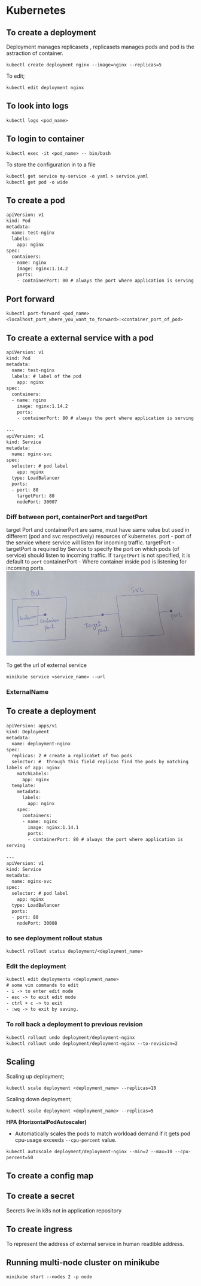 # Kubernetes

##  To create a deployment

Deployment  manages replicasets , replicasets manages pods and pod is the astraction of container.
```
kubectl create deployment nginx --image=nginx --replicas=5
```
To edit;
```
kubectl edit deployment nginx
```

## To look into logs
```
kubectl logs <pod_name>
```

## To login to container
```
kubectl exec -it <pod_name> -- bin/bash
```
To store the configuration in to a file
```
kubectl get service my-service -o yaml > service.yaml
kubectl get pod -o wide 
```

## To create a pod
```
apiVersion: v1
kind: Pod
metadata: 
  name: test-nginx
  labels:
    app: nginx
spec:
  containers:
  - name: nginx
    image: nginx:1.14.2
    ports: 
    - containerPort: 80 # always the port where application is serving

```

## Port forward
```
kubectl port-forward <pod_name> <localhost_port_where_you_want_to_forward>:<container_port_of_pod>
```

## To create a external service with a pod
```
apiVersion: v1
kind: Pod
metadata: 
  name: test-nginx
  labels: # label of the pod
    app: nginx
spec:
  containers:
  - name: nginx
    image: nginx:1.14.2
    ports: 
    - containerPort: 80 # always the port where application is serving

---
apiVersion: v1
kind: Service
metadata:
  name: nginx-svc
spec:
  selector: # pod label
    app: nginx
  type: LoadBalancer
  ports:
  - port: 80
    targetPort: 80
    nodePort: 30007
```
### Diff between port, containerPort and targetPort
target Port and containerPort are same, must have same value but used in different (pod and svc respectively) resources of kubernetes.
port - port of the service where service will listen for incoming traffic.
targetPort - targetPort is required by Service to specify the port on which pods (of service) should listen to incoming traffic. If `targetPort` is not specified, it is default to `port`
containerPort -  Where container inside pod is listening for  incoming ports.
![Alt text](image.png)

To get the url of external service
```
minikube service <service_name> --url
```

### ExternalName

## To create a deployment
```
apiVersion: apps/v1
kind: Deployment
metadata: 
  name: deployment-nginx
spec:
  replicas: 2 # create a replicaSet of two pods
  selector: #  through this field replicas find the pods by matching labels of app: nginx
    matchLabels:
      app: nginx
  template:
    metadata:
      labels:
        app: nginx
    spec:
      containers:
      - name: nginx
        image: nginx:1.14.1
        ports: 
        - containerPort: 80 # always the port where application is serving

---
apiVersion: v1
kind: Service
metadata:
  name: nginx-svc
spec:
  selector: # pod label
    app: nginx
  type: LoadBalancer
  ports:
  - port: 80
    nodePort: 30008
```

### to see deployment rollout status
```
kubectl rollout status deployment/<deployment_name>
```

### Edit the deployment
```
kubectl edit deployments <deployment_name>
# some vim commands to edit
- i -> to enter edit mode
- esc -> to exit edit mode
- ctrl + c -> to exit
- :wq -> to exit by saving.
```

### To roll back a deployment to previous revision
```
kubectl rollout undo deployment/deployment-nginx
kubectl rollout undo deployment/deployment-nginx --to-revision=2
```

## Scaling
Scaling up deployment;
```
kubectl scale deployment <deployment_name> --replicas=10
```

Scaling down deployment;
```
kubectl scale deployment <deployment_name> --replicas=5
```

**HPA (HorizontalPodAutoscaler)**
-  Automatically scales the  pods to match workload demand if it gets pod cpu-usage exceeds `--cpu-percent` value. 
```
kubectl autoscale deployment/deployment-nginx --min=2 --max=10 --cpu-percent=50
```

## To create a config map

## To create a secret
Secrets live in k8s not in application repository

## To create ingress
To represent the address of external service in human readible address. 

## Running multi-node cluster on minikube
```
minikube start --nodes 2 -p node
```